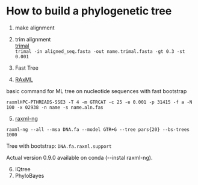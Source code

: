 # How to build a phylogenetic tree

1. make alignment
2. trim alignment  
[trimal](http://trimal.cgenomics.org)  
`trimal -in aligned_seq.fasta -out name.trimal.fasta -gt 0.3 -st 0.001`

3. Fast Tree
4. [RAxML](https://sco.h-its.org/exelixis/web/software/raxml/hands_on.html)  

basic command for ML tree on nucleotide sequences with fast bootstrap  

`raxmlHPC-PTHREADS-SSE3 -T 4 -m GTRCAT -c 25 -e 0.001 -p 31415 -f a -N 100 -x 02938 -n name -s name.aln.fas`

5. [raxml-ng](https://github.com/amkozlov/raxml-ng)

`raxml-ng --all --msa DNA.fa --model GTR+G --tree pars{20} --bs-trees 1000`

Tree with bootstrap:  `DNA.fa.raxml.support`

Actual version 0.9.0 available on conda (--instal raxml-ng).

6. IQtree
7. PhyloBayes
